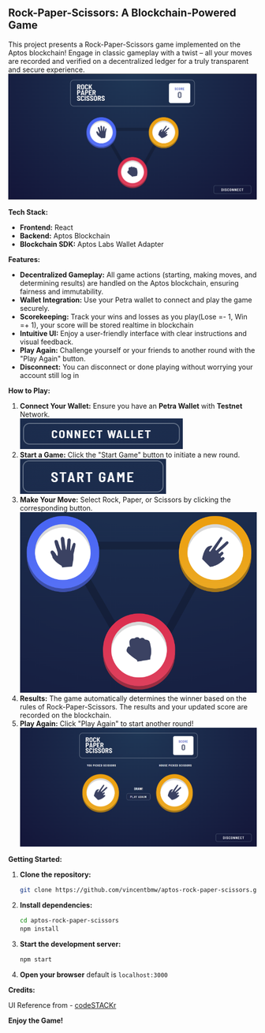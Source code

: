 ## Rock-Paper-Scissors: A Blockchain-Powered Game 

This project presents a Rock-Paper-Scissors game implemented on the Aptos blockchain!  Engage in classic gameplay with a twist – all your moves are recorded and verified on a decentralized ledger for a truly transparent and secure experience.
![plot](https://github.com/vincentbmw/aptos-rock-paper-scissors/blob/master/src/assetsReadme/home.png) 

**Tech Stack:**

* **Frontend:** React
* **Backend:** Aptos Blockchain
* **Blockchain SDK:** Aptos Labs Wallet Adapter

**Features:**

* **Decentralized Gameplay:** All game actions (starting, making moves, and determining results) are handled on the Aptos blockchain, ensuring fairness and immutability.
* **Wallet Integration:** Use your Petra wallet to connect and play the game securely.
* **Scorekeeping:**  Track your wins and losses as you play(Lose =- 1, Win =+ 1), your score will be stored realtime in blockchain 
* **Intuitive UI:**  Enjoy a user-friendly interface with clear instructions and visual feedback.
* **Play Again:**  Challenge yourself or your friends to another round with the "Play Again" button.
* **Disconnect:**  You can disconnect or done playing without worrying your account still log in

**How to Play:**

1. **Connect Your Wallet:** Ensure you have an <b>Petra Wallet</b> with <b>Testnet</b> Network.<br />
![plot](https://github.com/vincentbmw/aptos-rock-paper-scissors/blob/master/src/assetsReadme/connectWallet.png)
2. **Start a Game:** Click the "Start Game" button to initiate a new round.<br />
![plot](https://github.com/vincentbmw/aptos-rock-paper-scissors/blob/master/src/assetsReadme/startGame.png)
3. **Make Your Move:**  Select Rock, Paper, or Scissors by clicking the corresponding button.
![plot](https://github.com/vincentbmw/aptos-rock-paper-scissors/blob/master/src/assetsReadme/choose.png)
4. **Results:**  The game automatically determines the winner based on the rules of Rock-Paper-Scissors. The results and your updated score are recorded on the blockchain.
5. **Play Again:**  Click "Play Again" to start another round!
![plot](https://github.com/vincentbmw/aptos-rock-paper-scissors/blob/master/src/assetsReadme/final.png)

**Getting Started:**

1. **Clone the repository:**
   ```bash
   git clone https://github.com/vincentbmw/aptos-rock-paper-scissors.git
   ```

2. **Install dependencies:**
   ```bash
   cd aptos-rock-paper-scissors 
   npm install
   ```

3. **Start the development server:**
   ```bash
   npm start
   ```

4. **Open your browser**  default is ```localhost:3000```

**Credits:**

UI Reference from - [codeSTACKr](https://youtube.com/codestackr)

**Enjoy the Game!** 
